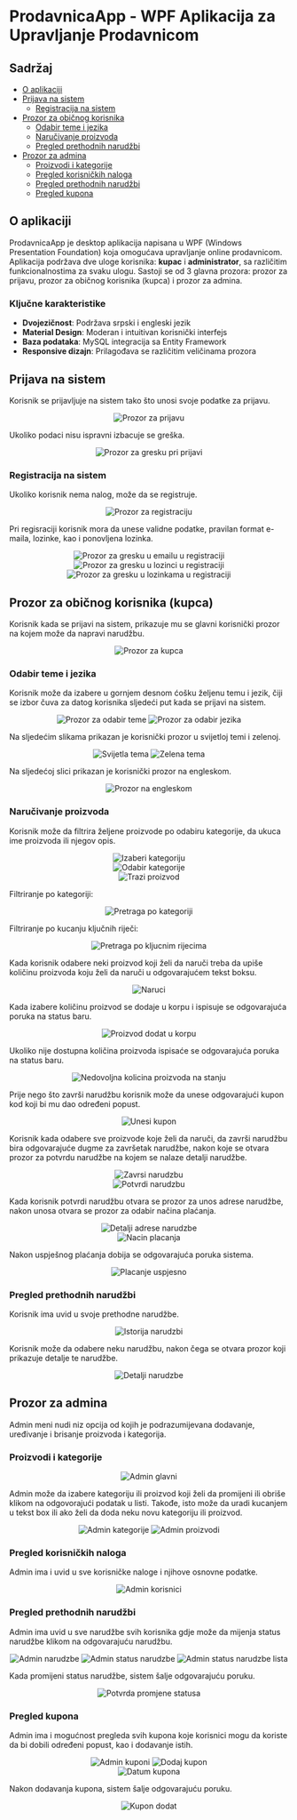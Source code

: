 #  ProdavnicaApp - WPF Aplikacija za Upravljanje Prodavnicom

##  Sadržaj
- [O aplikaciji](#o-aplikaciji)
- [Prijava na sistem](#prijava)
  - [Registracija na sistem](#registracija)
- [Prozor za običnog korisnika](#prozor-za-obicnog-korisnika)
  - [Odabir teme i jezika](#odabir-teme-i-jezika) 
  - [Naručivanje proizvoda](#narucivanje-proizvoda)
  - [Pregled prethodnih narudžbi](#istorija-narudzbi)
- [Prozor za admina](#prozor-za-admina)
  - [Proizvodi i kategorije](#proizvodi-i-kategorije)
  - [Pregled korisničkih naloga](#korisnicki-nalozi)
  - [Pregled prethodnih narudžbi](#prethodne-narudzbe)
  - [Pregled kupona](#kuponi)

## <span id="o-aplikaciji"> O aplikaciji

ProdavnicaApp je desktop aplikacija napisana u WPF (Windows Presentation Foundation) koja omogućava upravljanje online prodavnicom. Aplikacija podržava dve uloge korisnika: **kupac** i **administrator**, sa različitim funkcionalnostima za svaku ulogu. Sastoji se od 3 glavna prozora: prozor za prijavu, prozor za običnog korisnika (kupca) i prozor za admina.

### Ključne karakteristike
- **Dvojezičnost**: Podržava srpski i engleski jezik
- **Material Design**: Moderan i intuitivan korisnički interfejs
- **Baza podataka**: MySQL integracija sa Entity Framework
- **Responsive dizajn**: Prilagođava se različitim veličinama prozora

## <span id="prijava"> Prijava na sistem

Korisnik se prijavljuje na sistem tako što unosi svoje podatke za prijavu.
<p align="center">
    <img src="screenshots/login.png" alt="Prozor za prijavu" /><br>
</p>

Ukoliko podaci nisu ispravni izbacuje se greška.
<p align="center">
    <img src="screenshots/login-error.png" alt="Prozor za gresku pri prijavi" />
</p>

### <span id="registracija"> Registracija na sistem

Ukoliko korisnik nema nalog, može da se registruje.
<p align="center">
    <img src="screenshots/register.png" alt="Prozor za registraciju" />
</p>

Pri regisraciji korisnik mora da unese validne podatke, pravilan format e-maila, lozinke, kao i ponovljena lozinka.

<p align="center">
    <img src="screenshots/register-error-email.png" alt="Prozor za gresku u emailu u registraciji" /> <br>
    <img src="screenshots/register-error-password.png" alt="Prozor za gresku u lozinci u registraciji" /> <br>
    <img src="screenshots/register-error-password-match.png" alt="Prozor za gresku u lozinkama u registraciji" />
</p>

## <span id="prozor-za-obicnog-korisnika"> Prozor za običnog korisnika (kupca)

Korisnik kada se prijavi na sistem, prikazuje mu se glavni korisnički prozor na kojem može da napravi narudžbu.
<p align="center">
    <img src="screenshots/user-order.png" alt="Prozor za kupca" /><br>
</p>

### <span id="odabir-teme-i-jezika"> Odabir teme i jezika

Korisnik može da izabere u gornjem desnom ćošku željenu temu i jezik, čiji se izbor čuva za datog korisnika sljedeći put kada se prijavi na sistem.
<p align="center">
    <img src="screenshots/theme.png" alt="Prozor za odabir teme" />
    <img src="screenshots/language.png" alt="Prozor za odabir jezika" />
</p>

Na sljedećim slikama prikazan je korisnički prozor u svijetloj temi i zelenoj.
<p align="center">
    <img src="screenshots/user-light.png" alt="Svijetla tema" />
    <img src="screenshots/user-green.png" alt="Zelena tema" />
</p>

Na sljedećoj slici prikazan je korisnički prozor na engleskom.
<p align="center">
    <img src="screenshots/user-english.png" alt="Prozor na engleskom" />
</p>

### <span id="narucivanje-proizvoda"> Naručivanje proizvoda 

Korisnik može da filtrira željene proizvode po odabiru kategorije, da ukuca ime proizvoda ili njegov opis.

<p align="center">
    <img src="screenshots/user-order-category.png" alt="Izaberi kategoriju" /><br>
    <img src="screenshots/user-order-category-list.png" alt="Odabir kategorije" /><br>
    <img src="screenshots/user-order-search.png" alt="Trazi proizvod" />
</p>

Filtriranje po kategoriji:
<p align="center">
    <img src="screenshots/user-order-by-category.png" alt="Pretraga po kategoriji" />
</p>

Filtriranje po kucanju ključnih riječi:
<p align="center">
    <img src="screenshots/user-order-by-search.png" alt="Pretraga po kljucnim rijecima" />
</p>

Kada korisnik odabere neki proizvod koji želi da naruči treba da upiše količinu proizvoda koju želi da naruči u odgovarajućem tekst boksu.
<p align="center">
    <img src="screenshots/user-order-button.png" alt="Naruci" />
</p>

Kada izabere količinu proizvod se dodaje u korpu i ispisuje se odgovarajuća poruka na status baru.
<p align="center">
    <img src="screenshots/status-bar-order.png" alt="Proizvod dodat u korpu" />
</p>

Ukoliko nije dostupna količina proizvoda ispisaće se odgovarajuća poruka na status baru.
<p align="center">
    <img src="screenshots/status-bar-error.png" alt="Nedovoljna kolicina proizvoda na stanju" />
</p>

Prije nego što završi narudžbu korisnik može da unese odgovarajući kupon kod koji bi mu dao određeni popust.
<p align="center">
    <img src="screenshots/user-order-coupon.png" alt="Unesi kupon" />
</p>

Korisnik kada odabere sve proizvode koje želi da naruči, da završi narudžbu bira odgovarajuće dugme za završetak narudžbe, nakon koje se otvara prozor za potvrdu narudžbe na kojem se nalaze detalji narudžbe.
<p align="center">
    <img src="screenshots/user-order-finish.png" alt="Zavrsi narudzbu" /><br>
    <img src="screenshots/confirm-order.png" alt="Potvrdi narudzbu" />
</p>

Kada korisnik potvrdi narudžbu otvara se prozor za unos adrese narudžbe, nakon unosa otvara se prozor za odabir načina plaćanja.
<p align="center">
    <img src="screenshots/order-address.png" alt="Detalji adrese narudzbe" /><br>
    <img src="screenshots/payment.png" alt="Nacin placanja" />
</p>

Nakon uspješnog plaćanja dobija se odgovarajuća poruka sistema.
<p align="center">
    <img src="screenshots/payment-successful.png" alt="Placanje uspjesno" />
</p>

### <span id="istorija-narudzbi"> Pregled prethodnih narudžbi

Korisnik ima uvid u svoje prethodne narudžbe.
<p align="center">
    <img src="screenshots/order-history.png" alt="Istorija narudzbi" />
</p>

Korisnik može da odabere neku narudžbu, nakon čega se otvara prozor koji prikazuje detalje te narudžbe.
<p align="center">
    <img src="screenshots/order-details.png" alt="Detalji narudzbe" />
</p>

## <span id="prozor-za-admina"> Prozor za admina

Admin meni nudi niz opcija od kojih je podrazumijevana dodavanje, uređivanje i brisanje proizvoda i kategorija. 

### <span id="proizvodi-i-kategorije"> Proizvodi i kategorije
<p align="center">
    <img src="screenshots/admin-products.png" alt="Admin glavni" />
</p>

Admin može da izabere kategoriju ili proizvod koji želi da promijeni ili obriše klikom na odgovorajući podatak u listi. Takođe, isto može da uradi kucanjem u tekst box ili ako želi da doda neku novu kategoriju ili proizvod.
<p align="center">
    <img src="screenshots/admin-category.png" alt="Admin kategorije" />
  <img src="screenshots/admin-product.png" alt="Admin proizvodi" />
</p>

### <span id="korisnicki-nalozi"> Pregled korisničkih naloga

Admin ima i uvid u sve korisničke naloge i njihove osnovne podatke.
<p align="center">
    <img src="screenshots/admin-users.png" alt="Admin korisnici" />
</p>

### <span id="prethodne-narudzbe"> Pregled prethodnih narudžbi

Admin ima uvid u sve narudžbe svih korisnika gdje može da mijenja status narudžbe klikom na odgovarajuću narudžbu.
<p align="center">
    <img src="screenshots/admin-orders.png" alt="Admin narudzbe" />
    <img src="screenshots/order-status.png" alt="Admin status narudzbe" />
    <img src="screenshots/order-status-list.png" alt="Admin status narudzbe lista" />
</p>

Kada promijeni status narudžbe, sistem šalje odgovarajuću poruku.
<p align="center">
    <img src="screenshots/status-updated.png" alt="Potvrda promjene statusa" />
</p>

### <span id="kuponi"> Pregled kupona

Admin ima i mogućnost pregleda svih kupona koje korisnici mogu da koriste da bi dobili određeni popust, kao i dodavanje istih.
<p align="center">
    <img src="screenshots/admin-coupons.png" alt="Admin kuponi" />
    <img src="screenshots/add-coupon.png" alt="Dodaj kupon" /><br>
    <img src="screenshots/coupon-date.png" alt="Datum kupona" />
</p>

Nakon dodavanja kupona, sistem šalje odgovarajuću poruku.
<p align="center">
    <img src="screenshots/coupon-added.png" alt="Kupon dodat" />
</p>
